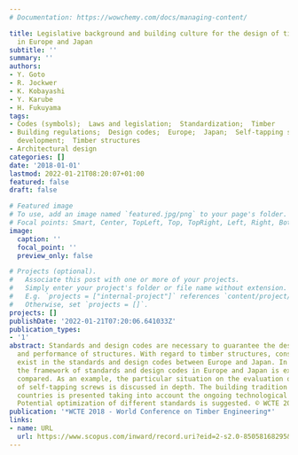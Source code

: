 ```yaml
---
# Documentation: https://wowchemy.com/docs/managing-content/

title: Legislative background and building culture for the design of timber structures
  in Europe and Japan
subtitle: ''
summary: ''
authors:
- Y. Goto
- R. Jockwer
- K. Kobayashi
- Y. Karube
- H. Fukuyama
tags:
- Codes (symbols);  Laws and legislation;  Standardization;  Timber
- Building regulations;  Design codes;  Europe;  Japan;  Self-tapping screws;  Technological
  development;  Timber structures
- Architectural design
categories: []
date: '2018-01-01'
lastmod: 2022-01-21T08:20:07+01:00
featured: false
draft: false

# Featured image
# To use, add an image named `featured.jpg/png` to your page's folder.
# Focal points: Smart, Center, TopLeft, Top, TopRight, Left, Right, BottomLeft, Bottom, BottomRight.
image:
  caption: ''
  focal_point: ''
  preview_only: false

# Projects (optional).
#   Associate this post with one or more of your projects.
#   Simply enter your project's folder or file name without extension.
#   E.g. `projects = ["internal-project"]` references `content/project/deep-learning/index.md`.
#   Otherwise, set `projects = []`.
projects: []
publishDate: '2022-01-21T07:20:06.641033Z'
publication_types:
- '1'
abstract: Standards and design codes are necessary to guarantee the desired safety
  and performance of structures. With regard to timber structures, considerable differences
  exist in the standards and design codes between Europe and Japan. In this contribution
  the framework of standards and design codes in Europe and Japan is explained and
  compared. As an example, the particular situation on the evaluation of new types
  of self-tapping screws is discussed in depth. The building tradition in the different
  countries is presented taking into account the ongoing technological developments.
  Potential optimization of different standards is suggested. © WCTE 2018 Committee.
publication: '*WCTE 2018 - World Conference on Timber Engineering*'
links:
- name: URL
  url: https://www.scopus.com/inward/record.uri?eid=2-s2.0-85058168295&partnerID=40&md5=ee2540208dff90d23680364be8f4413c
---
```

